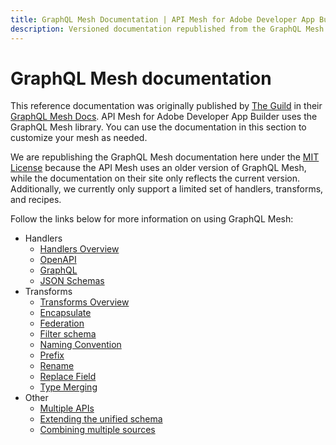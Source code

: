 ```yaml
---
title: GraphQL Mesh Documentation | API Mesh for Adobe Developer App Builder
description: Versioned documentation republished from the GraphQL Mesh documentation site (under the MIT license).
---
```


# GraphQL Mesh documentation

This reference documentation was originally published by [The Guild] in their [GraphQL Mesh Docs]. API Mesh for Adobe Developer App Builder uses the GraphQL Mesh library. You can use the documentation in this section to customize your mesh as needed.

We are republishing the GraphQL Mesh documentation here under the [MIT License] because the API Mesh uses an older version of GraphQL Mesh, while the documentation on their site only reflects the current version. Additionally, we currently only support a limited set of handlers, transforms, and recipes.

Follow the links below for more information on using GraphQL Mesh:

-  Handlers
   -  [Handlers Overview]
   -  [OpenAPI]
   -  [GraphQL]
   -  [JSON Schemas]
-  Transforms
   -  [Transforms Overview]
   -  [Encapsulate]
   -  [Federation]
   -  [Filter schema]
   -  [Naming Convention]
   -  [Prefix]
   -  [Rename]
   -  [Replace Field]
   -  [Type Merging]
-  Other
   -  [Multiple APIs]
   -  [Extending the unified schema](extending-unified-schema.md)
   -  [Combining multiple sources](combining-multiple-sources.md)

<!-- Link Definitions -->
[OpenAPI]: handlers/openapi.md
[GraphQL]: handlers/graphql.md
[JSON Schemas]: handlers/json-schema.md
[Encapsulate]: transforms/encapsulate.md
[Federation]: transforms/federation.md
[Filter schema]: transforms/filter-schema.md
[Naming Convention]: transforms/naming-convention.md
[Prefix]: transforms/prefix.md
[Rename]: transforms/rename.md
[Replace Field]: transforms/replace-field.md
[Type Merging]: transforms/type-merging.md
[Multiple APIs]: multiple-apis.md
[The Guild]: https://www.the-guild.dev/
[MIT License]: https://github.com/Urigo/graphql-mesh/blob/master/LICENSE#L3
[GraphQL Mesh Docs]: https://www.graphql-mesh.com/docs/
[Handlers Overview]: ./handlers/index.md
[Transforms Overview]: ./transforms/index.md
